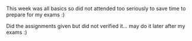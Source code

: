 This week was all basics so did not attended too seriously to save time to prepare for my exams :)

Did the assignments given but did not verified it... may do it later after my exams :)

